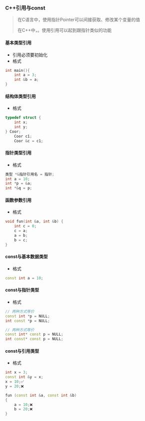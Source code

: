 ### C++引用与const

> 在C语言中，使用指针Pointer可以间接获取、修改某个变量的值
>
> 在C++中，。使用引用可以起到跟指针类似的功能

#### 基本类型引用

* 引用必须要初始化
* 格式

```c++
int main(){
    int a = 3;
    int &b = a;
}
```

#### 结构体类型引用

* 格式

```c++
typedef struct {
    int x;
    int y;
} Coor;
    Coor c1;
    Coor &c = c1;
```

#### 指针类型引用

* 格式

```c++
类型 *&指针引用名 = 指针;
int a = 10;
int *p = &a;
int *&q = p;
```

#### 函数参数引用

* 格式

```c++
void fun(int &a, int &b) {
    int c = 0;
    c = a;
    a = b;
    b = c;
}
```

#### const与基本数据类型

* 格式

```c++
const int a = 10;
```

#### const与指针类型

* 格式

```c++
// 两种方式等价
const int *p = NULL;
int const *p = NULL;
```
```c++
// 两种方式等价
const int* const p = NULL;
int const* const p = NULL;
```

#### const与引用类型

* 格式

```c++
int x = 3;
const int &y = x;
x = 10;✅
y = 20;❌
```
```c++
fun (const int &a, const int &b)
{
    a = 10;❌
    b = 20;❌
}
```